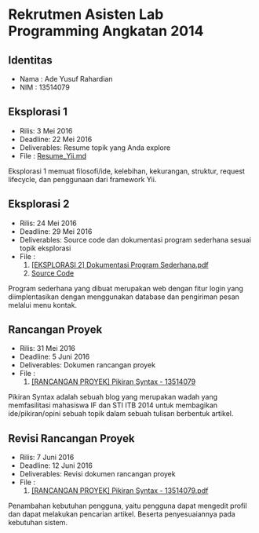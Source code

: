 # Rekrutmen Asisten Lab Programming Angkatan 2014

## Identitas
* Nama  : Ade Yusuf Rahardian
* NIM   : 13514079

## Eksplorasi 1
* Rilis: 3 Mei 2016
* Deadline: 22 Mei 2016
* Deliverables: Resume topik yang Anda explore
* File : [Resume_Yii.md](https://github.com/adeyura/rekrutmen-labpro/blob/master/Resume_Yii.md)

Eksplorasi 1 memuat filosofi/ide, kelebihan, kekurangan, struktur, request lifecycle, dan penggunaan dari framework Yii.

## Eksplorasi 2
* Rilis: 24 Mei 2016
* Deadline: 29 Mei 2016
* Deliverables: Source code dan dokumentasi program sederhana sesuai topik eksplorasi
* File :
  1. [[EKSPLORASI 2] Dokumentasi Program Sederhana.pdf](https://github.com/adeyura/rekrutmen-labpro/blob/master/%5BEKSPLORASI%202%5D%20Dokumentasi%20Program%20Sederhana.pdf)
  2. [Source Code](https://github.com/adeyura/rekrutmen-labpro/tree/master/programSederhana)

Program sederhana yang dibuat merupakan web dengan fitur login yang diimplentasikan dengan menggunakan database dan pengiriman pesan melalui menu kontak.

## Rancangan Proyek
* Rilis: 31 Mei 2016
* Deadline: 5 Juni 2016
* Deliverables: Dokumen rancangan proyek
* File :
  1. [[RANCANGAN PROYEK] Pikiran Syntax - 13514079](https://github.com/adeyura/rekrutmen-labpro/blob/master/%5BRANCANGAN%20PROYEK%5D%20Pikiran%20Syntax%20-%2013514079.pdf)

Pikiran Syntax adalah sebuah blog yang merupakan wadah yang memfasilitasi mahasiswa IF dan  STI ITB 2014 untuk membagikan ide/pikiran/opini sebuah topik dalam sebuah tulisan berbentuk artikel.

## Revisi Rancangan Proyek

* Rilis: 7 Juni 2016
* Deadline: 12 Juni 2016
* Deliverables: Revisi dokumen rancangan proyek
* File :
  1. [[RANCANGAN PROYEK] Pikiran Syntax - 13514079.pdf](https://github.com/adeyura/rekrutmen-labpro/blob/master/%5BREVISI%20RANCANGAN%20PROYEK%5D%20Pikiran%20Syntax%20-%2013514079.pdf)

Penambahan kebutuhan pengguna, yaitu pengguna dapat mengedit profil dan dapat melakukan pencarian artikel. Beserta penyesuaiannya pada kebutuhan sistem.
